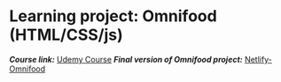 # Learning project: Omnifood (HTML/CSS/js)

**_Course link:_** [Udemy Course](https://www.udemy.com/course/design-and-develop-a-killer-website-with-html5-and-css3/learn/lecture/27546802?start=1#overview)
**_Final version of Omnifood project:_** [Netlify-Omnifood](https://omifood-miezaru.netlify.app/)
